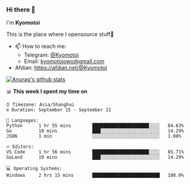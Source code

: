 ### Hi there 👋

I'm **Kyomotoi**

This is the place where I opensource stuff🤺

- 📫 How to reach me: 
    - Telegram: [@Kyomotoi](https://t.me/Kyomotoi)
    - Email: <kyomotoiowo@gmail.com>
- Afdian: <https://afdian.net/@Kyomotoi>

[![Anurag's github stats](https://github-readme-stats.vercel.app/api?username=kyomotoi)](https://github.com/anuraghazra/github-readme-stats)

📊 **This week I spent my time on**
<!--START_SECTION:waka-->
```text
⌚︎ Timezone: Asia/Shanghai
🔛 Duration: September 15 - September 21

💬 Languages: 
Python      1 hr 55 mins        █████████████████████░░░░   84.63% 
Go          19 mins             ███░░░░░░░░░░░░░░░░░░░░░░   14.29% 
JSON        1 min               ░░░░░░░░░░░░░░░░░░░░░░░░░   1.08%

🔥 Editors: 
VS Code     1 hr 56 mins        █████████████████████░░░░   85.71% 
GoLand      19 mins             ███░░░░░░░░░░░░░░░░░░░░░░   14.29%

💻 Operating Systems: 
Windows     2 hrs 15 mins       █████████████████████████   100.0%
```
<!--END_SECTION:waka-->
